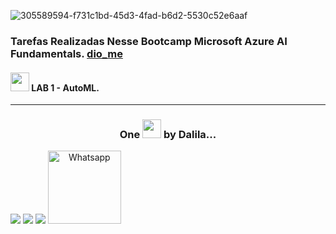 
![305589594-f731c1bd-45d3-4fad-b6d2-5530c52e6aaf](https://github.com/DalilaDeveloperMobile/dio-practice-microsoft-azure-ai-fundamentals/assets/29806802/a333de6d-bd44-49fe-9158-e3da2c66ae46)

### Tarefas Realizadas Nesse Bootcamp Microsoft Azure AI Fundamentals. [dio_me](https://www.dio.me/)

#### <img src="https://media.giphy.com/media/ObNTw8Uzwy6KQ/giphy.gif" width="30px"> LAB 1 - AutoML.

<hr>

<h3 align="center"> One <img src="https://media.giphy.com/media/ObNTw8Uzwy6KQ/giphy.gif" width="30px"> by Dalila...</h3>
<div align="center"  style="display: inline-block">
  <a href="https://www.linkedin.com/in/dalila-cust%C3%B3dio-046076181/" target="_blank"><img src="https://img.shields.io/badge/-LinkedIn-%230077B5?style=for-the-badge&logo=linkedin&logoColor=white" target="_blank"></a> 
  <a href = "mailto:dalila.dalila70@gmail.com"><img src="https://img.shields.io/badge/Gmail-D14836?style=for-the-badge&logo=gmail&logoColor=white" target="_blank"></a>
  <a href="https://instagram.com/dalila.dalila70" target="_blank"><img src="https://img.shields.io/badge/-Instagram-%23E4405F?style=for-the-badge&logo=instagram&logoColor=white" target="_blank"></a>
  <a target="_blank" href="https://api.whatsapp.com/send?phone=5588997138541"><img  alt="Whatsapp" width="117px" src="https://img.shields.io/badge/WhatsApp-25D366?style=for-the-badge&logo=whatsapp&logoColor=white"/></a> 
</div>

